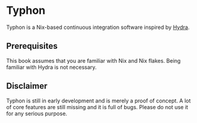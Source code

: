 # Typhon

Typhon is a Nix-based continuous integration software inspired by [Hydra](https://nixos.org/hydra).

## Prerequisites

This book assumes that you are familiar with Nix and Nix flakes. Being familiar
with Hydra is not necessary.

## Disclaimer

Typhon is still in early development and is merely a proof of concept. A lot of
core features are still missing and it is full of bugs. Please do not use it for
any serious purpose.
